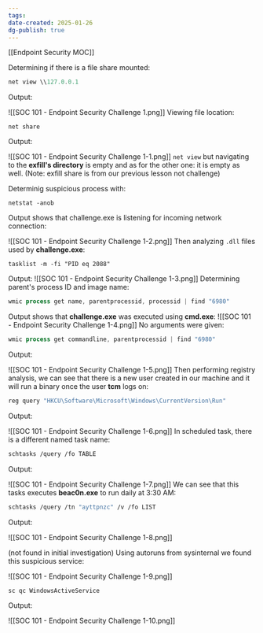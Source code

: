 ```yaml
---
tags: 
date-created: 2025-01-26
dg-publish: true
---
```

[[Endpoint Security MOC]]

Determining if there is a file share mounted:

```Powershell
net view \\127.0.0.1
```

Output:

![[SOC 101 - Endpoint Security Challenge 1.png]]
Viewing file location:

```
net share
```

Output:

![[SOC 101 - Endpoint Security Challenge 1-1.png]]
`net view` but navigating to the **exfill's directory** is empty and as for the other one: it is empty as well. (Note: exfill share is from our previous lesson not challenge)

Determinig suspicious process with:

```
netstat -anob
```

Output shows that challenge.exe is listening for incoming network connection:

![[SOC 101 - Endpoint Security Challenge 1-2.png]]
Then analyzing `.dll` files used by **challenge.exe**:

```
tasklist -m -fi "PID eq 2088"
```

Output:
![[SOC 101 - Endpoint Security Challenge 1-3.png]]
Determining parent's process ID and image name:
```Powershell
wmic process get name, parentprocessid, processid | find "6980"
```

Output shows that **challenge.exe** was executed using **cmd.exe**:
![[SOC 101 - Endpoint Security Challenge 1-4.png]]
No arguments were given:

```Powershell
wmic process get commandline, parentprocessid | find "6980"
```

Output:

![[SOC 101 - Endpoint Security Challenge 1-5.png]]
Then performing registry analysis, we can see that there is a new user created in our machine and it will run a binary once the user **tcm** logs on:

```Powershell
reg query "HKCU\Software\Microsoft\Windows\CurrentVersion\Run"
```

Output:

![[SOC 101 - Endpoint Security Challenge 1-6.png]]
In scheduled task, there is a different named task name:

```bash
schtasks /query /fo TABLE 
```

Output:

![[SOC 101 - Endpoint Security Challenge 1-7.png]]
We can see that this tasks executes **beac0n.exe** to run daily at 3:30 AM:

```bash
schtasks /query /tn "ayttpnzc" /v /fo LIST
```

Output:

![[SOC 101 - Endpoint Security Challenge 1-8.png]]

(not found in initial investigation)
Using autoruns from sysinternal we found this suspicious service:

![[SOC 101 - Endpoint Security Challenge 1-9.png]]

```
sc qc WindowsActiveService
```

Output:

![[SOC 101 - Endpoint Security Challenge 1-10.png]]

